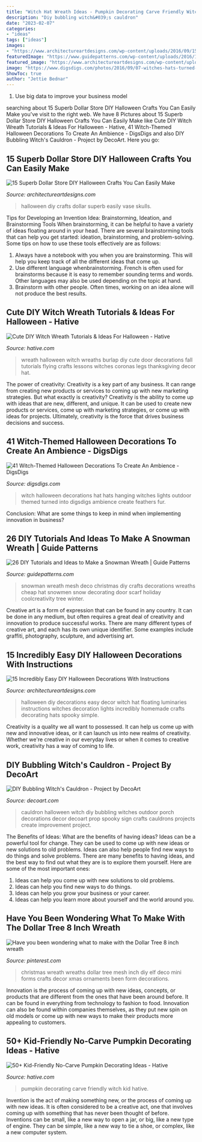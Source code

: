 ```yaml
---
title: "Witch Hat Wreath Ideas - Pumpkin Decorating Carve Friendly Witch Kid Hative"
description: "Diy bubbling witch&#039;s cauldron"
date: "2023-02-07"
categories:
- "ideas"
tags: ["ideas"]
images:
- "https://www.architectureartdesigns.com/wp-content/uploads/2016/09/15-Incredibly-Easy-DIY-Halloween-Decorations-With-Instructions-5.jpg"
featuredImage: "https://www.guidepatterns.com/wp-content/uploads/2016/12/How-to-Make-a-Snowman-Wreath.jpg"
featured_image: "https://www.architectureartdesigns.com/wp-content/uploads/2016/09/15-Incredibly-Easy-DIY-Halloween-Decorations-With-Instructions-5.jpg"
image: "https://www.digsdigs.com/photos/2016/09/07-witches-hats-turned-into-hanging-outdoor-lights.jpg"
ShowToc: true
author: "Jettie Bednar"
---
```



1. Use big data to improve your business model

	

		
searching about 15 Superb Dollar Store DIY Halloween Crafts You Can Easily Make you've visit to the right web. We have 8 Pictures about 15 Superb Dollar Store DIY Halloween Crafts You Can Easily Make like Cute DIY Witch Wreath Tutorials &amp; Ideas For Halloween - Hative, 41 Witch-Themed Halloween Decorations To Create An Ambience - DigsDigs and also DIY Bubbling Witch&#039;s Cauldron - Project by DecoArt. Here you go:
		
    
## 15 Superb Dollar Store DIY Halloween Crafts You Can Easily Make

<img loading=lazy src="https://www.architectureartdesigns.com/wp-content/uploads/2018/10/15-Superb-Dollar-Store-DIY-Halloween-Crafts-You-Can-Easily-Make-14.jpg" onerror="this.onerror=null;this.src='https://tse2.mm.bing.net/th?id=OIP.pzcXuMJnGa6jCreeZn71iQHaLG&amp;pid=15.1';" alt="15 Superb Dollar Store DIY Halloween Crafts You Can Easily Make">

_Source: architectureartdesigns.com_

>halloween diy crafts dollar superb easily vase skulls. 

	

Tips for Developing an Invention Idea: Brainstorming, Ideation, and Brainstorming Tools
When brainstorming, it can be helpful to have a variety of ideas floating around in your head. There are several brainstorming tools that can help you get started: ideation, brainstorming, and problem-solving. Some tips on how to use these tools effectively are as follows: 
1. Always have a notebook with you when you are brainstorming. This will help you keep track of all the different ideas that come up. 
2. Use different language whenbrainstorming. French is often used for brainstorms because it is easy to remember sounding terms and words. Other languages may also be used depending on the topic at hand. 
3. Brainstorm with other people. Often times, working on an idea alone will not produce the best results.

    
## Cute DIY Witch Wreath Tutorials &amp; Ideas For Halloween - Hative

<img loading=lazy src="http://hative.com/wp-content/uploads/2015/09/cute-diy-witch-wreath-tutorials/14-cute-diy-witch-wreath-tutorials.jpg" onerror="this.onerror=null;this.src='https://tse1.mm.bing.net/th?id=OIP.8dyoidn7qEXz0ZIPzTSjuQHaK_&amp;pid=15.1';" alt="Cute DIY Witch Wreath Tutorials &amp; Ideas For Halloween - Hative">

_Source: hative.com_

>wreath halloween witch wreaths burlap diy cute door decorations fall tutorials flying crafts lessons witches coronas legs thanksgiving decor hat. 

	

The power of creativity:
Creativity is a key part of any business. It can range from creating new products or services to coming up with new marketing strategies. But what exactly is creativity?
Creativity is the ability to come up with ideas that are new, different, and unique. It can be used to create new products or services, come up with marketing strategies, or come up with ideas for projects. Ultimately, creativity is the force that drives business decisions and success.

    
## 41 Witch-Themed Halloween Decorations To Create An Ambience - DigsDigs

<img loading=lazy src="https://www.digsdigs.com/photos/2016/09/07-witches-hats-turned-into-hanging-outdoor-lights.jpg" onerror="this.onerror=null;this.src='https://tse1.mm.bing.net/th?id=OIP.WhOANoXw4tvhTmjzOMnKeQHaKZ&amp;pid=15.1';" alt="41 Witch-Themed Halloween Decorations To Create An Ambience - DigsDigs">

_Source: digsdigs.com_

>witch halloween decorations hat hats hanging witches lights outdoor themed turned into digsdigs ambience create feathers fur. 

	

Conclusion: What are some things to keep in mind when implementing innovation in business?
 

    
## 26 DIY Tutorials And Ideas To Make A Snowman Wreath | Guide Patterns

<img loading=lazy src="https://www.guidepatterns.com/wp-content/uploads/2016/12/How-to-Make-a-Snowman-Wreath.jpg" onerror="this.onerror=null;this.src='https://tse3.mm.bing.net/th?id=OIP.jSXITiNqPMVml37_kEyxpQHaMB&amp;pid=15.1';" alt="26 DIY Tutorials and Ideas to Make a Snowman Wreath | Guide Patterns">

_Source: guidepatterns.com_

>snowman wreath mesh deco christmas diy crafts decorations wreaths cheap hat snowmen snow decorating door scarf holiday coolcreativity tree winter. 

	

Creative art is a form of expression that can be found in any country. It can be done in any medium, but often requires a great deal of creativity and innovation to produce successful works. There are many different types of creative art, and each has its own unique identifier. Some examples include graffiti, photography, sculpture, and advertising art.

    
## 15 Incredibly Easy DIY Halloween Decorations With Instructions

<img loading=lazy src="https://www.architectureartdesigns.com/wp-content/uploads/2016/09/15-Incredibly-Easy-DIY-Halloween-Decorations-With-Instructions-5.jpg" onerror="this.onerror=null;this.src='https://tse1.mm.bing.net/th?id=OIP.RkK5ZrIqQHt1J5tU5WXZJgHaKI&amp;pid=15.1';" alt="15 Incredibly Easy DIY Halloween Decorations With Instructions">

_Source: architectureartdesigns.com_

>halloween diy decorations easy decor witch hat floating luminaries instructions witches decoration lights incredibly homemade crafts decorating hats spooky simple. 

	

Creativity is a quality we all want to possessed. It can help us come up with new and innovative ideas, or it can launch us into new realms of creativity. Whether we're creative in our everyday lives or when it comes to creative work, creativity has a way of coming to life.

    
## DIY Bubbling Witch&#039;s Cauldron - Project By DecoArt

<img loading=lazy src="https://decoart.com/img/projects/projects/2841_witchs-cauldron.jpg" onerror="this.onerror=null;this.src='https://tse2.mm.bing.net/th?id=OIP.cBkhU1AoMs2FH_WopZ31IwHaIY&amp;pid=15.1';" alt="DIY Bubbling Witch&#039;s Cauldron - Project by DecoArt">

_Source: decoart.com_

>cauldron halloween witch diy bubbling witches outdoor porch decorations decor decoart prop spooky sign crafts cauldrons projects create improvement project. 

	

The Benefits of Ideas: What are the benefits of having ideas?
Ideas can be a powerful tool for change. They can be used to come up with new ideas or new solutions to old problems. Ideas can also help people find new ways to do things and solve problems. There are many benefits to having ideas, and the best way to find out what they are is to explore them yourself. Here are some of the most important ones: 
1. Ideas can help you come up with new solutions to old problems.
2. Ideas can help you find new ways to do things.
3. Ideas can help you grow your business or your career.
4. Ideas can help you learn more about yourself and the world around you.

    
## Have You Been Wondering What To Make With The Dollar Tree 8 Inch Wreath

<img loading=lazy src="https://i.pinimg.com/736x/e1/eb/c1/e1ebc1d9917ca576661422653a84f811.jpg" onerror="this.onerror=null;this.src='https://tse4.mm.bing.net/th?id=OIP.BdjSy83-7gYj7Eqsnr64_QHaLG&amp;pid=15.1';" alt="Have you been wondering what to make with the Dollar Tree 8 inch wreath">

_Source: pinterest.com_

>christmas wreath wreaths dollar tree mesh inch diy elf deco mini forms crafts decor xmas ornaments been form decorations. 

	

Innovation is the process of coming up with new ideas, concepts, or products that are different from the ones that have been around before. It can be found in everything from technology to fashion to food. Innovation can also be found within companies themselves, as they put new spin on old models or come up with new ways to make their products more appealing to customers.

    
## 50+ Kid-Friendly No-Carve Pumpkin Decorating Ideas - Hative

<img loading=lazy src="https://hative.com/wp-content/uploads/2016/09/no-carve-pumpkin-kids/7-no-carve-pumpkin-decorating.jpg" onerror="this.onerror=null;this.src='https://tse4.mm.bing.net/th?id=OIP.QQO9L5tq-APHmUFsZSa_IgHaIO&amp;pid=15.1';" alt="50+ Kid-Friendly No-Carve Pumpkin Decorating Ideas - Hative">

_Source: hative.com_

>pumpkin decorating carve friendly witch kid hative. 

	

Invention is the act of making something new, or the process of coming up with new ideas. It is often considered to be a creative act, one that involves coming up with something that has never been thought of before. Inventions can be small, like a new way to open a jar, or big, like a new type of engine. They can be simple, like a new way to tie a shoe, or complex, like a new computer system.

